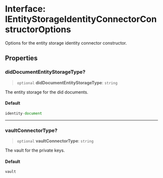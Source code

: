 # Interface: IEntityStorageIdentityConnectorConstructorOptions

Options for the entity storage identity connector constructor.

## Properties

### didDocumentEntityStorageType?

> `optional` **didDocumentEntityStorageType**: `string`

The entity storage for the did documents.

#### Default

```ts
identity-document
```

***

### vaultConnectorType?

> `optional` **vaultConnectorType**: `string`

The vault for the private keys.

#### Default

```ts
vault
```
